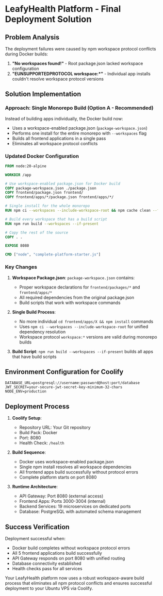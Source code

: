 # LeafyHealth Platform - Final Deployment Solution

## Problem Analysis

The deployment failures were caused by npm workspace protocol conflicts during Docker builds:

1. **"No workspaces found!"** - Root package.json lacked workspace configuration
2. **"EUNSUPPORTEDPROTOCOL workspace:*"** - Individual app installs couldn't resolve workspace protocol versions

## Solution Implementation

### Approach: Single Monorepo Build (Option A - Recommended)

Instead of building apps individually, the Docker build now:
- Uses a workspace-enabled package.json (`package-workspace.json`)  
- Performs one install for the entire monorepo with `--workspaces` flag
- Builds all frontend applications in a single pass
- Eliminates all workspace protocol conflicts

### Updated Docker Configuration

```dockerfile
FROM node:20-alpine

WORKDIR /app

# Use workspace-enabled package.json for Docker build
COPY package-workspace.json ./package.json
COPY frontend/package.json frontend/
COPY frontend/apps/*/package.json frontend/apps/*/

# Single install for the whole monorepo
RUN npm ci --workspaces --include-workspace-root && npm cache clean --force

# Build every workspace that has a build script
RUN npm run build --workspaces --if-present

# Copy the rest of the source
COPY . .

EXPOSE 8080

CMD ["node", "complete-platform-starter.js"]
```

### Key Changes

1. **Workspace Package.json**: `package-workspace.json` contains:
   - Proper workspace declarations for `frontend/packages/*` and `frontend/apps/*`
   - All required dependencies from the original package.json
   - Build scripts that work with workspace commands

2. **Single Build Process**: 
   - No more individual `cd frontend/apps/X && npm install` commands
   - Uses `npm ci --workspaces --include-workspace-root` for unified dependency resolution
   - Workspace protocol `workspace:*` versions are valid during monorepo builds

3. **Build Script**: `npm run build --workspaces --if-present` builds all apps that have build scripts

## Environment Configuration for Coolify

```env
DATABASE_URL=postgresql://username:password@host:port/database
JWT_SECRET=your-secure-jwt-secret-key-minimum-32-chars
NODE_ENV=production
```

## Deployment Process

1. **Coolify Setup**:
   - Repository URL: Your Git repository
   - Build Pack: Docker
   - Port: 8080
   - Health Check: `/health`

2. **Build Sequence**:
   - Docker uses workspace-enabled package.json
   - Single npm install resolves all workspace dependencies
   - All frontend apps build successfully without protocol errors
   - Complete platform starts on port 8080

3. **Runtime Architecture**:
   - API Gateway: Port 8080 (external access)
   - Frontend Apps: Ports 3000-3004 (internal)
   - Backend Services: 19 microservices on dedicated ports
   - Database: PostgreSQL with automated schema management

## Success Verification

Deployment successful when:
- Docker build completes without workspace protocol errors
- All 5 frontend applications build successfully
- API Gateway responds on port 8080 with unified routing
- Database connectivity established
- Health checks pass for all services

Your LeafyHealth platform now uses a robust workspace-aware build process that eliminates all npm protocol conflicts and ensures successful deployment to your Ubuntu VPS via Coolify.